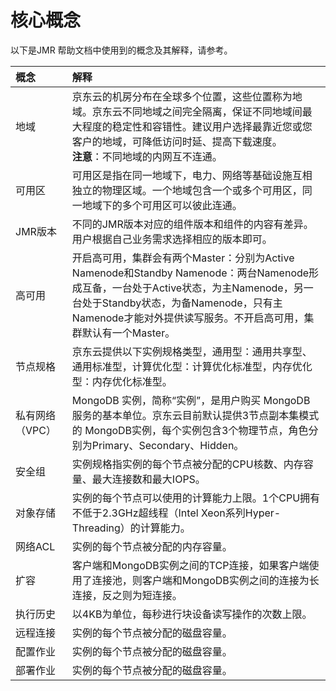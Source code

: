 # 核心概念
以下是JMR 帮助文档中使用到的概念及其解释，请参考。

| 概念 | 解释 |
| :- | :- |
| 地域 | 京东云的机房分布在全球多个位置，这些位置称为地域。京东云不同地域之间完全隔离，保证不同地域间最大程度的稳定性和容错性。建议用户选择最靠近您或您客户的地域，可降低访问时延、提高下载速度。<br />**注意**：不同地域的内网互不连通。|
| 可用区 | 可用区是指在同一地域下，电力、网络等基础设施互相独立的物理区域。一个地域包含一个或多个可用区，同一地域下的多个可用区可以彼此连通。 |
| JMR版本 | 不同的JMR版本对应的组件版本和组件的内容有差异。用户根据自己业务需求选择相应的版本即可。 |
| 高可用 | 开启高可用，集群会有两个Master：分别为Active Namenode和Standby Namenode：两台Namenode形成互备，一台处于Active状态，为主Namenode，另一台处于Standby状态，为备Namenode，只有主Namenode才能对外提供读写服务。不开启高可用，集群默认有一个Master。 |
| 节点规格 | 京东云提供以下实例规格类型，通用型：通用共享型、通用标准型，计算优化型：计算优化标准型，内存优化型：内存优化标准型。|
| 私有网络（VPC）| MongoDB 实例，简称“实例”，是用户购买 MongoDB 服务的基本单位。京东云目前默认提供3节点副本集模式的 MongoDB实例，每个实例包含3个物理节点，角色分别为Primary、Secondary、Hidden。| 
| 安全组 | 实例规格指实例的每个节点被分配的CPU核数、内存容量、最大连接数和最大IOPS。 |
| 对象存储 | 实例的每个节点可以使用的计算能力上限。1个CPU拥有不低于2.3GHz超线程（Intel Xeon系列Hyper-Threading）的计算能力。|
| 网络ACL | 实例的每个节点被分配的内存容量。 |
| 扩容 | 客户端和MongoDB实例之间的TCP连接，如果客户端使用了连接池，则客户端和MongoDB实例之间的连接为长连接，反之则为短连接。|
| 执行历史 | 以4KB为单位，每秒进行块设备读写操作的次数上限。|
| 远程连接 | 实例的每个节点被分配的磁盘容量。|
| 配置作业 | 实例的每个节点被分配的磁盘容量。|
| 部署作业 | 实例的每个节点被分配的磁盘容量。|


